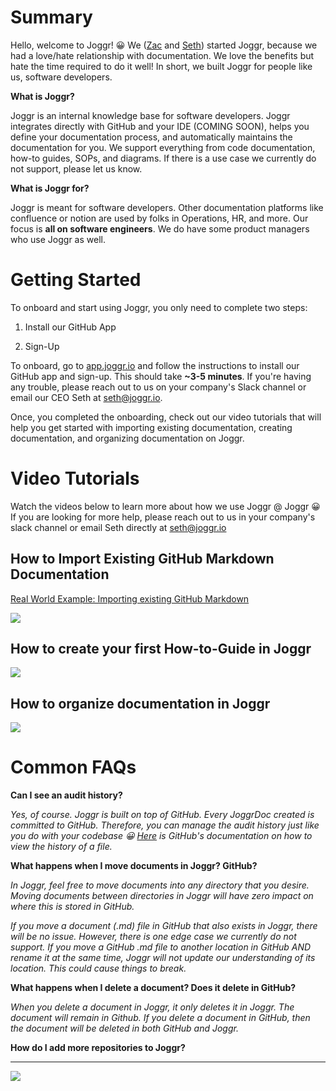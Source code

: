 <!--@@joggrdoc@@-->
<!-- @joggr:version(v1):end -->
<!-- @joggr:warning:start -->
<!-- 
  _   _   _    __        __     _      ____    _   _   ___   _   _    ____     _   _   _ 
 | | | | | |   \ \      / /    / \    |  _ \  | \ | | |_ _| | \ | |  / ___|   | | | | | |
 | | | | | |    \ \ /\ / /    / _ \   | |_) | |  \| |  | |  |  \| | | |  _    | | | | | |
 |_| |_| |_|     \ V  V /    / ___ \  |  _ <  | |\  |  | |  | |\  | | |_| |   |_| |_| |_|
 (_) (_) (_)      \_/\_/    /_/   \_\ |_| \_\ |_| \_| |___| |_| \_|  \____|   (_) (_) (_)
                                                              
This document is managed by Joggr. Editing this document could break Joggr's core features, i.e. our 
ability to auto-maintain this document. Please use the Joggr editor to edit this document 
(link at bottom of the page).
-->
<!-- @joggr:warning:end -->
# Summary

Hello, welcome to Joggr! 😀 We ([Zac](https://www.linkedin.com/in/zacrosenbauer/) and [Seth](https://www.linkedin.com/in/sethrosenbauer/)) started Joggr, because we had a love/hate relationship with documentation. We love the benefits but hate the time required to do it well! In short, we built Joggr for people like us, software developers.

**What is Joggr?**

Joggr is an internal knowledge base for software developers. Joggr integrates directly with GitHub and your IDE (COMING SOON), helps you define your documentation process, and automatically maintains the documentation for you. We support everything from code documentation, how-to guides, SOPs, and diagrams. If there is a use case we currently do not support, please let us know.

**What is Joggr for?**

Joggr is meant for software developers. Other documentation platforms like confluence or notion are used by folks in Operations, HR, and more. Our focus is **all on software engineers**. We do have some product managers who use Joggr as well.

# Getting Started

To onboard and start using Joggr, you only need to complete two steps:

1. Install our GitHub App

2. Sign-Up

To onboard, go to [app.joggr.io](app.joggr.io) and follow the instructions to install our GitHub app and sign-up. This should take **\~3-5 minutes**. If you're having any trouble, please reach out to us on your company's Slack channel or email our CEO Seth at <seth@joggr.io>.

Once, you completed the onboarding, check out our video tutorials that will help you get started with importing existing documentation, creating documentation, and organizing documentation on Joggr.

# Video Tutorials

Watch the videos below to learn more about how we use Joggr @ Joggr 😀 If you are looking for more help, please reach out to us in your company's slack channel or email Seth directly at <seth@joggr.io>

## How to Import Existing GitHub Markdown Documentation

[Real World Example: Importing existing GitHub Markdown](https://www.loom.com/share/d03d211fc2e941d392d3899931e60ddc)

![](https://cdn.loom.com/sessions/thumbnails/d03d211fc2e941d392d3899931e60ddc-1708038436059-with-play.gif)

## How to create your first How-to-Guide in Joggr

![](https://cdn.loom.com/sessions/thumbnails/0f2809f337c1428c9ba623dc79a1e7bb-1708037476848-with-play.gif)

## How to organize documentation in Joggr

![](https://cdn.loom.com/sessions/thumbnails/bc69947b2446491bb11d17efaf7b4a21-1707529930497-with-play.gif)

# Common FAQs

**Can I see an audit history?**

*Yes, of course. Joggr is built on top of GitHub. Every JoggrDoc created is committed to GitHub. Therefore, you can manage the audit history just like you do with your codebase *😀* *[*Here*](https://docs.github.com/en/repositories/working-with-files/using-files/viewing-a-file)* is GitHub's documentation on how to view the history of a file.*

**What happens when I move documents in Joggr? GitHub?**

*In Joggr, feel free to move documents into any directory that you desire. Moving documents between directories in Joggr will have zero impact on where this is stored in GitHub.*

*If you move a document (.md) file in GitHub that also exists in Joggr, there will be no issue. However, there is one edge case we currently do not support. If you move a GitHub .md file to another location in GitHub AND rename it at the same time, Joggr will not update our understanding of its location. This could cause things to break.*

**What happens when I delete a document? Does it delete in GitHub?**

*When you delete a document in Joggr, it only deletes it in Joggr. The document will remain in Github. If you delete a document in GitHub, then the document will be deleted in both GitHub and Joggr.*

**How do I add more repositories to Joggr?**

<!-- @joggr:editLink(d7a40021-0c3b-4be0-ac2d-f86affb84027):start -->
---
<a href="https://app.joggr.io/app/documents/d7a40021-0c3b-4be0-ac2d-f86affb84027/edit" alt="Edit doc on Joggr">
  <img src="https://storage.googleapis.com/joggr-public-assets/github/badges/edit-document-badge.svg" />
</a>
<!-- @joggr:editLink(d7a40021-0c3b-4be0-ac2d-f86affb84027):end -->
